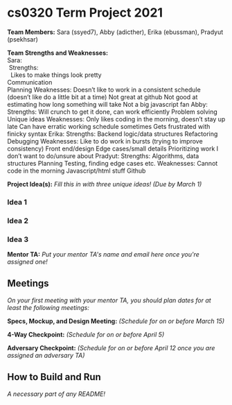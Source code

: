 # cs0320 Term Project 2021

**Team Members:** Sara (ssyed7), Abby (adicther), Erika (ebussman), Pradyut (psekhsar)

**Team Strengths and Weaknesses:** 
<br />Sara: 
<br />  &nbsp;Strengths:
 <br />   &nbsp;&nbsp;Likes to make things look pretty
 <br />   Communication
 <br />   Planning
  Weaknesses:
    Doesn’t like to work in a consistent schedule (doesn’t like do a little bit at a time)
    Not great at github
    Not good at estimating how long something will take
    Not a big javascript fan
Abby:
  Strengths:
	  Will crunch to get it done, can work efficiently
	  Problem solving
	  Unique ideas
  Weaknesses:
	  Only likes coding in the morning, doesn’t stay up late
	  Can have erratic working schedule sometimes
	  Gets frustrated with finicky syntax
Erika: 
  Strengths: 
    Backend logic/data structures
    Refactoring
    Debugging
  Weaknesses: 
    Like to do work in bursts (trying to improve consistency) 
    Front end/design
    Edge cases/small details
    Prioritizing work I don’t want to do/unsure about
Pradyut:
  Strengths: 
    Algorithms, data structures
    Planning
    Testing, finding edge cases etc.
  Weaknesses: 
    Cannot code in the morning
    Javascript/html stuff
    Github


**Project Idea(s):** _Fill this in with three unique ideas! (Due by March 1)_
### Idea 1

### Idea 2

### Idea 3

**Mentor TA:** _Put your mentor TA's name and email here once you're assigned one!_

## Meetings
_On your first meeting with your mentor TA, you should plan dates for at least the following meetings:_

**Specs, Mockup, and Design Meeting:** _(Schedule for on or before March 15)_

**4-Way Checkpoint:** _(Schedule for on or before April 5)_

**Adversary Checkpoint:** _(Schedule for on or before April 12 once you are assigned an adversary TA)_

## How to Build and Run
_A necessary part of any README!_
